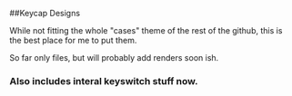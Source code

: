 ##Keycap Designs

While not fitting the whole "cases" theme of the rest of the github, this is the best place for me to put them.

So far only files, but will probably add renders soon ish.

### Also includes interal keyswitch stuff now.
